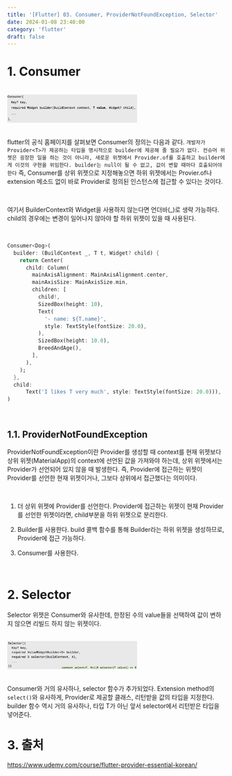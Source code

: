 ```yaml
---
title: '[Flutter] 03. Consumer, ProviderNotFoundException, Selector'
date: 2024-01-08 23:40:00
category: 'flutter'
draft: false
---
```


# 1. Consumer

</br>

<div align="left">
  <img src="./images/consumer.png" width="300px" />
</div>

</br>

flutter의 공식 홈페이지를 살펴보면 Consumer의 정의는 다음과 같다. `개발자가 Provider<T>가 제공하는 타입을 명시적으로 builder에 제공해 줄 필요가 없다. 컨슈머 위젯은 굉장한 일을 하는 것이 아니라, 새로운 위젯에서 Provider.of를 호출하고 builder에게 이것의 구현을 위임한다. builder는 null이 될 수 없고, 값이 변할 때마다 호출되어야 한다` 즉, Consumer를 상위 위젯으로 지정해놓으면 하위 위젯에서는 Provier.of나 extension 메소드 없이 바로 Provider로 정의된 인스턴스에 접근할 수 있다는 것이다.

</br>

여기서 BuilderContext와 Widget을 사용하지 않는다면 언더바(_)로 생략 가능하다. child의 경우에는 변경이 일어나지 않아야 할 하위 위젯이 있을 때 사용된다.

</br>

```dart
Consumer<Dog>(
  builder: (BuildContext _, T t, Widget? child) {
    return Center(
      child: Column(
        mainAxisAlignment: MainAxisAlignment.center,
        mainAxisSize: MainAxisSize.min,
        children: [
          child!,
          SizedBox(height: 10),
          Text(
            '- name: ${T.name}',
            style: TextStyle(fontSize: 20.0),
          ),
          SizedBox(height: 10.0),
          BreedAndAge(),
        ],
      ),
    );
  },
  child:
      Text('I likes T very much', style: TextStyle(fontSize: 20.0))),
)
```

</br>

## 1.1. ProviderNotFoundException

ProviderNotFoundException이란 Provider를 생성할 때 context를 현재 위젯보다 상위 위젯(MaterialApp)의 context에 선언된 값을 가져와야 하는데, 상위 위젯에서는 Provider가 선언되어 있지 않을 때 발생한다. 즉, Provider에 접근하는 위젯이 Provider를 선언한 현재 위젯이거나, 그보다 상위에서 접근했다는 의미이다.

</br>

1) 더 상위 위젯에 Provider를 선언한다. Provider에 접근하는 위젯이 현재 Provider를 선언한 위젯이라면, child부분을 하위 위젯으로 분리한다.

2) Builder를 사용한다. build 콜백 함수를 통해 Builder라는 하위 위젯을 생성하므로, Provider에 접근 가능하다.

3) Consumer를 사용한다.

</br>

# 2. Selector

Selector 위젯은 Consumer와 유사한데, 한정된 수의 value들을 선택하여 값이 변하지 않으면 리빌드 하지 않는 위젯이다.

</br>

<div align="left">
  <img src="./images/selector.png" width="300px" />
</div>

</br>

Consumer와 거의 유사하나, selector 함수가 추가되었다. Extension method의 `select()`와 유사하게, Provider로 제공할 클래스, 리턴받을 값의 타입을 지정한다. builder 함수 역시 거의 유사하나, 타입 T가 아닌 앞서 selector에서 리턴받은 타입을 넣어준다.

# 3. 출처
https://www.udemy.com/course/flutter-provider-essential-korean/</br>
